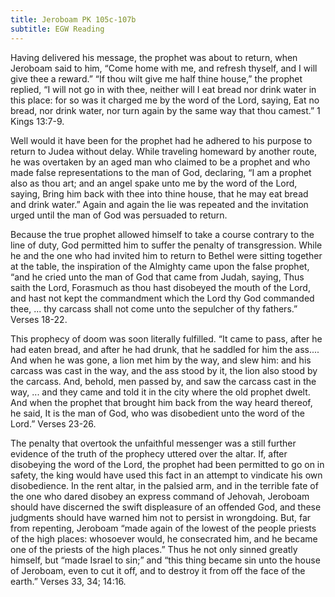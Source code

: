 ```yaml
---
title: Jeroboam PK 105c-107b
subtitle: EGW Reading
---
```


Having delivered his message, the prophet was about to return, when Jeroboam said to him, “Come home with me, and refresh thyself, and I will give thee a reward.” “If thou wilt give me half thine house,” the prophet replied, “I will not go in with thee, neither will I eat bread nor drink water in this place: for so was it charged me by the word of the Lord, saying, Eat no bread, nor drink water, nor turn again by the same way that thou camest.” 1 Kings 13:7-9.

Well would it have been for the prophet had he adhered to his purpose to return to Judea without delay. While traveling homeward by another route, he was overtaken by an aged man who claimed to be a prophet and who made false representations to the man of God, declaring, “I am a prophet also as thou art; and an angel spake unto me by the word of the Lord, saying, Bring him back with thee into thine house, that he may eat bread and drink water.” Again and again the lie was repeated and the invitation urged until the man of God was persuaded to return.

Because the true prophet allowed himself to take a course contrary to the line of duty, God permitted him to suffer the penalty of transgression. While he and the one who had invited him to return to Bethel were sitting together at the table, the inspiration of the Almighty came upon the false prophet, “and he cried unto the man of God that came from Judah, saying, Thus saith the Lord, Forasmuch as thou hast disobeyed the mouth of the Lord, and hast not kept the commandment which the Lord thy God commanded thee, ... thy carcass shall not come unto the sepulcher of thy fathers.” Verses 18-22.

This prophecy of doom was soon literally fulfilled. “It came to pass, after he had eaten bread, and after he had drunk, that he saddled for him the ass.... And when he was gone, a lion met him by the way, and slew him: and his carcass was cast in the way, and the ass stood by it, the lion also stood by the carcass. And, behold, men passed by, and saw the carcass cast in the way, ... and they came and told it in the city where the old prophet dwelt. And when the prophet that brought him back from the way heard thereof, he said, It is the man of God, who was disobedient unto the word of the Lord.” Verses 23-26.

The penalty that overtook the unfaithful messenger was a still further evidence of the truth of the prophecy uttered over the altar. If, after disobeying the word of the Lord, the prophet had been permitted to go on in safety, the king would have used this fact in an attempt to vindicate his own disobedience. In the rent altar, in the palsied arm, and in the terrible fate of the one who dared disobey an express command of Jehovah, Jeroboam should have discerned the swift displeasure of an offended God, and these judgments should have warned him not to persist in wrongdoing. But, far from repenting, Jeroboam “made again of the lowest of the people priests of the high places: whosoever would, he consecrated him, and he became one of the priests of the high places.” Thus he not only sinned greatly himself, but “made Israel to sin;” and “this thing became sin unto the house of Jeroboam, even to cut it off, and to destroy it from off the face of the earth.” Verses 33, 34; 14:16.